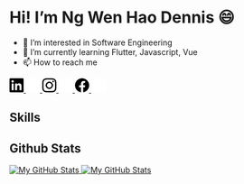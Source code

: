 # Hi! I’m Ng Wen Hao Dennis 😄
- 👀 I’m interested in Software Engineering
- 🌱 I’m currently learning Flutter, Javascript, Vue
- 📫 How to reach me

<a href="https://www.linkedin.com/in/ng-wen-hao-dennis-1b5650131/#gh-light-mode-only">
  <img src="./image/linkedin_day.svg#gh-light-mode-only" width="25">
</a>
<a href="https://www.linkedin.com/in/ng-wen-hao-dennis-1b5650131/#gh-dark-mode-only">
  <img src="./image/linkedin_dark.svg#gh-dark-mode-only" width="25">
</a>
<a href="https://www.instagram.com/denniszedead/#gh-light-mode-only">
  <img src="./image/instagram_day.svg#gh-light-mode-only" width="25">
</a>
<a href="https://www.instagram.com/denniszedead/#gh-dark-mode-only">
  <img src="./image/linkedin_dark.svg#gh-dark-mode-only" width="25">
</a>
<a href="https://www.facebook.com/dennisngwh/#gh-light-mode-only">
  <img src="./image/facebook_day.svg#gh-light-mode-only" width="25">
</a>
<a href="https://www.facebook.com/dennisngwh/#gh-dark-mode-only">
  <img src="./image/facebook_dark.svg#gh-dark-mode-only" width="25">
</a>

## Skills

## Github Stats
<a href="https://github.com/denniszedead#gh-light-mode-only">
  <img src="https://github-readme-stats.vercel.app/api?username=denniszedead&show_icons=true#gh-light-mode-only" alt="My GitHub Stats" />
</a>

<a href="https://github.com/denniszedead#gh-dark-mode-only">
  <img src="https://github-readme-stats.vercel.app/api?username=denniszedead&theme=dark&show_icons=true#gh-dark-mode-only" alt="My GitHub Stats" />
</a>

<!---
Denniszedead/Denniszedead is a ✨ special ✨ repository because its `README.md` (this file) appears on your GitHub profile.
You can click the Preview link to take a look at your changes.
--->
